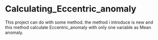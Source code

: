 # Calculating_Eccentric_anomaly

This project can do with some method. the method i introduce is new and this method calculate Eccentric_anomaly with only one variable as Mean anomaly.

